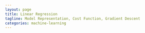 ```yaml
---
layout: page
title: Linear Regression
tagline: Model Representation, Cost Function, Gradient Descent 
categories: machine-learning
---
```



